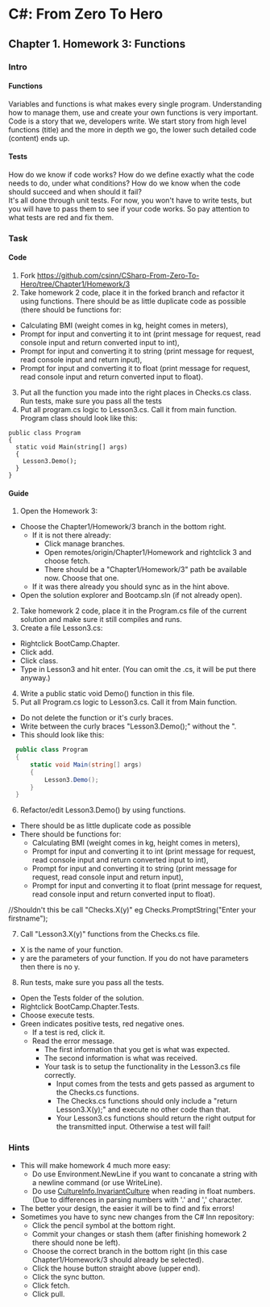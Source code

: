 # C#: From Zero To Hero
## Chapter 1. Homework 3: Functions
### Intro

#### Functions
Variables and functions is what makes every single program. 
Understanding how to manage them, use and create your own functions is very important.
Code is a story that we, developers write. 
We start story from high level functions (title) and the more in depth we go, 
the lower such detailed code (content) ends up.

#### Tests
How do we know if code works?
How do we define exactly what the code needs to do, under what conditions?
How do we know when the code should succeed and when should it fail?  
It's all  done through unit tests. 
For now, you won't have to write tests, but you will have to pass them to see if your code works.
So pay attention to what tests are red and fix them.
### Task
#### Code
1) Fork https://github.com/csinn/CSharp-From-Zero-To-Hero/tree/Chapter1/Homework/3
2) Take homework 2 code, place it in the forked branch and refactor it using functions. There should be as little duplicate code as possible (there should be functions for:
- Calculating BMI (weight comes in kg, height comes in meters),
- Prompt for input and converting it to int (print message for request, read console input and return converted input to int), 
- Prompt for input and converting it to string (print message for request, read console input and return input),
- Prompt for input and converting it to float (print message for request, read console input and return converted input to float).
3) Put all the function you made into the right places in Checks.cs class. Run tests, make sure you pass all the tests
4) Put all program.cs logic to Lesson3.cs. Call it from main function. Program class should look like this:
```
public class Program
{
  static void Main(string[] args)
  {
    Lesson3.Demo();
  }
} 
```
#### Guide
1) Open the Homework 3:
  * Choose the Chapter1/Homework/3 branch in the bottom right.
    * If it is not there already:
      * Click manage branches.
      * Open remotes/origin/Chapter1/Homework and rightclick 3 and choose fetch.
      * There should be a "Chapter1/Homework/3" path be available now. Choose that one.
    * If it was there already you should sync as in the hint above.
  * Open the solution explorer and Bootcamp.sln (if not already open).
2) Take homework 2 code, place it in the Program.cs file of the current solution and make sure it still compiles and runs.
3) Create a file Lesson3.cs:
  * Rightclick BootCamp.Chapter.
  * Click add.
  * Click class.
  * Type in Lesson3 and hit enter. (You can omit the .cs, it will be put there anyway.)
4) Write a public static void Demo() function in this file.
5) Put all Program.cs logic to Lesson3.cs. Call it from Main function.
  * Do not delete the function or it's curly braces.
  * Write between the curly braces "Lesson3.Demo();" without the ".
  * This should look like this:
  ```csharp
    public class Program
    {
        static void Main(string[] args)
        {
            Lesson3.Demo();
        }
    }
  ```
6) Refactor/edit Lesson3.Demo() by using functions.
  * There should be as little duplicate code as possible
  * There should be functions for:
    * Calculating BMI (weight comes in kg, height comes in meters),
    * Prompt for input and converting it to int (print message for request, read console input and return converted input to int), 
    * Prompt for input and converting it to string (print message for request, read console input and return input),
    * Prompt for input and converting it to float (print message for request, read console input and return converted input to float).

//Shouldn't this be call "Checks.X(y)" eg Checks.PromptString("Enter your firstname");

7) Call "Lesson3.X(y)" functions from the Checks.cs file.
  * X is the name of your function.
  * y are the parameters of your function. If you do not have parameters then there is no y.
8) Run tests, make sure you pass all the tests.
  * Open the Tests folder of the solution.
  * Rightclick BootCamp.Chapter.Tests.
  * Choose execute tests.
  * Green indicates positive tests, red negative ones.
    * If a test is red, click it.
    * Read the error message.
      * The first information that you get is what was expected.
      * The second information is what was received.
      * Your task is to setup the functionality in the Lesson3.cs file correctly.
        * Input comes from the tests and gets passed as argument to the Checks.cs functions.
        * The Checks.cs functions should only include a "return Lesson3.X(y);" and execute no other code than that.
        * Your Lesson3.cs functions should return the right output for the transmitted input. Otherwise a test will fail!

### Hints
* This will make homework 4 much more easy:
  * Do use Environment.NewLine if you want to concanate a string with a newline command (or use WriteLine).
  * Do use [CultureInfo.InvariantCulture](https://docs.microsoft.com/de-de/dotnet/api/system.globalization.cultureinfo.invariantculture?view=netcore-3.1) when reading in float numbers. (Due to differences in parsing numbers with '.' and ',' character.
* The better your design, the easier it will be to find and fix errors!
* Sometimes you have to sync new changes from the C# Inn repository:
  * Click the pencil symbol at the bottom right.
  * Commit your changes or stash them (after finishing homework 2 there should none be left).
  * Choose the correct branch in the bottom right (in this case Chapter1/Homework/3 should already be selected).
  * Click the house button straight above (upper end).
  * Click the sync button.
  * Click fetch.
  * Click pull.
